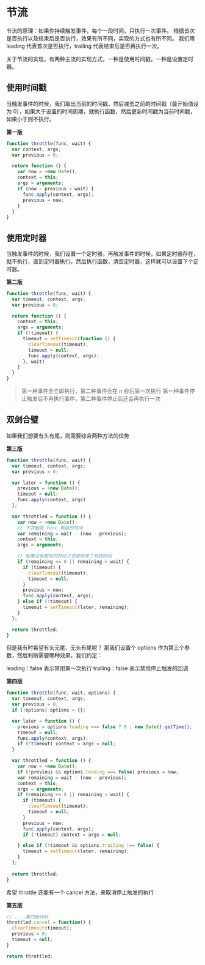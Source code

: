 # 节流

节流的原理：如果你持续触发事件，每个一段时间，只执行一次事件。
根据首次是否执行以及结束后是否执行，效果有所不同，实现的方式也有所不同。
我们用 leading 代表首次是否执行，trailing 代表结束后是否再执行一次。

关于节流的实现，有两种主流的实现方式，一种是使用时间戳，一种是设置定时器。


## 使用时间戳

当触发事件的时候，我们取出当前的时间戳，然后减去之前的时间戳（最开始值设为 0），如果大于设置的时间周期，就执行函数，然后更新时间戳为当前时间戳，如果小于则不执行。

**第一版**

```javascript
function throttle(func, wait) {
  var context, args;
  var previous = 0;

  return function () {
    var now = +new Date();
    context = this;
    args = arguments;
    if (now - previous > wait) {
      func.apply(context, args);
      previous = now;
    }
  }
}

```

## 使用定时器

当触发事件的时候，我们设置一个定时器，再触发事件的时候，如果定时器存在，就不执行，直到定时器执行，然后执行函数，清空定时器，这样就可以设置下个定时器。

**第二版**

```javascript
function throttle(func, wait) {
  var timeout, context, args;
  var previous = 0;

  return function () {
    context = this;
    args = arguments;
    if (!timeout) {
      timeout = setTimeout(function () {
        clearTimeout(timeout);
        timeout = null;
        func.apply(context, args);
      }, wait)
    }
  }
}
```

> 第一种事件会立即执行，第二种事件会在 n 秒后第一次执行
> 第一种事件停止触发后不再执行事件，第二种事件停止后还会再执行一次

## 双剑合璧

如果我们想要有头有尾，则需要综合两种方法的优势

**第三版**

```javascript
function throttle(func, wait) {
  var timeout, context, args;
  var previous = 0;

  var later = function () {
    previous = +new Date();
    timeout = null;
    func.apply(context, args)
  };

  var throttled = function () {
    var now = +new Date();
    // 下次触发 func 剩余的时间
    var remaining = wait - (now - previous);
    context = this;
    args = arguments;

    // 如果没有剩余的时间了或者你改了系统时间
    if (remaining <= 0 || remaining > wait) {
      if (timeout) {
        clearTimeout(timeout);
        timeout = null;
      }
      previous = now;
      func.apply(context, args);
    } else if (!timeout) {
      timeout = setTimeout(later, remaining);
    }
  };

  return throttled;
}
```

但是我有时希望有头无尾、无头有尾呢？
那我们设置个 options 作为第三个参数，然后判断需要哪种效果，我们约定：

leading：false 表示禁用第一次执行
trailing：false 表示禁用停止触发的回调

**第四版**

```javascript
function throttle(func, wait, options) {
  var timeout, context, args;
  var previous = 0;
  if (!options) options = {};

  var later = function () {
    previous = options.leading === false ? 0 : new Date().getTime();
    timeout = null;
    func.apply(context, args);
    if (!timeout) context = args = null;
  }

  var throttled = function () {
    var now = +new Date();
    if (!previous && options.leading === false) previous = now;
    var remaining = wait - (now - previous);
    context = this;
    args = arguments;
    if (remaining <= 0 || remaining > wait) {
      if (timeout) {
        clearTimeout(timeout);
        timeout = null;
      }
      previous = now;
      func.apply(context, args);
      if (!timeout) context = args = null;

    } else if (!timeout && options.trailing !== false) {
      timeout = setTimeout(later, remaining);
    }
  };
  
  return throttled;
}
```

希望 throttle 还能有一个 cancel 方法，来取消停止触发的执行

**第五版**

```javascript
// ... 第四版代码
throttled.cancel = function() {
  clearTimeout(timeout);
  previous = 0;
  timeout = null;
}

return throttled;
```

